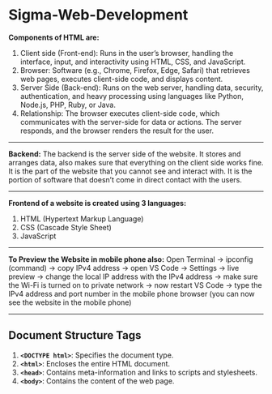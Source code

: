# Sigma-Web-Development

**Components of HTML are:**
1. Client side (Front-end): Runs in the user’s browser, handling the interface, input, and interactivity using HTML, CSS, and JavaScript.
2. Browser:  Software (e.g., Chrome, Firefox, Edge, Safari) that retrieves web pages, executes client-side code, and displays content.
3. Server Side (Back-end): Runs on the web server, handling data, security, authentication, and heavy processing using languages like Python, Node.js, PHP, Ruby, or Java.
4. Relationship: The browser executes client-side code, which communicates with the server-side for data or actions. The server responds, and the browser renders the result for the user.

--------------------------------------------------------

**Backend:**
The backend is the server side of the website.
It stores and arranges data, also makes sure that everything on the client side works fine.
It is the part of the website that you cannot see and interact with.
It is the portion of software that doesn’t come in direct contact with the users.

--------------------------------------------------------------------------------------

**Frontend of a website is created using 3 languages:**
1. HTML (Hypertext Markup Language)
2. CSS (Cascade Style Sheet)
3. JavaScript

-------------------------------------------------------------------

**To Preview the Website in mobile phone also:**
Open Terminal → ipconfig (command) → copy IPv4 address → open VS Code → Settings → live preview → change the local IP address with the IPv4 address → make sure the Wi-Fi is turned on to private network → now restart VS Code → type the IPv4 address and port number in the mobile phone browser (you can now see the website in the mobile phone)

------------------------------------------------------------------

## **Document Structure Tags**
1.  **`<DOCTYPE html>`**: Specifies the document type.
2. **`<html>`**: Encloses the entire HTML document.
3. **`<head>`**: Contains meta-information and links to scripts and stylesheets.
4.  **`<body>`**: Contains the content of the web page.

